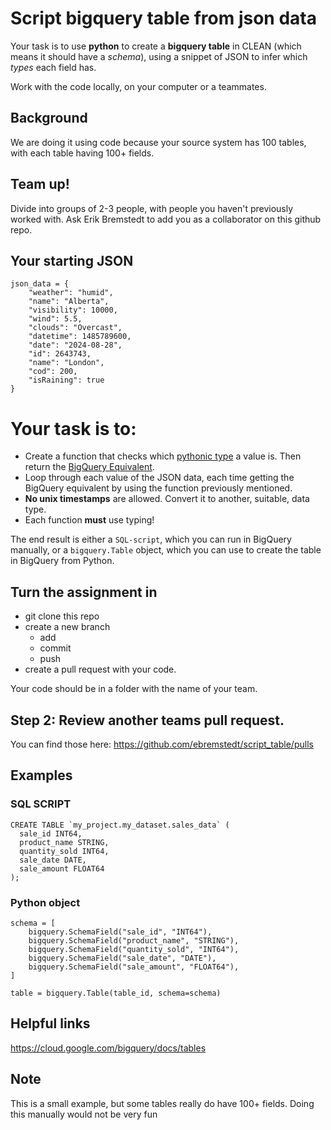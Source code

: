 # Script bigquery table from json data

Your task is to use **python** to create a **bigquery table** in CLEAN (which means it should have a *schema*), using a snippet of JSON to infer which *types* each field has.

Work with the code locally, on your computer or a teammates.

## Background

We are doing it using code because your source system has 100 tables, with each table having 100+ fields.

## Team up!

Divide into groups of 2-3 people, with people you haven't previously worked with. Ask Erik Bremstedt to add you as a collaborator on this github repo.

## Your starting JSON

```
json_data = {
    "weather": "humid",
    "name": "Alberta",
    "visibility": 10000,
    "wind": 5.5,
    "clouds": "Overcast",
    "datetime": 1485789600,
    "date": "2024-08-28",
    "id": 2643743,
    "name": "London",
    "cod": 200,
    "isRaining": true
}
```

# Your task is to:
- Create a function that checks which [pythonic type](https://www.w3schools.com/python/python_datatypes.asp) a value is. Then return the [BigQuery Equivalent](https://cloud.google.com/bigquery/docs/reference/standard-sql/data-types).
- Loop through each value of the JSON data, each time getting the BigQuery equivalent by using the function previously mentioned.
- **No unix timestamps** are allowed. Convert it to another, suitable, data type.
- Each function **must** use typing!

The end result is either a `SQL-script`, which you can run in BigQuery manually, or a `bigquery.Table` object, which you can use to create the table in BigQuery from Python.

## Turn the assignment in

- git clone this repo
- create a new branch
    - add
    - commit
    - push
- create a pull request with your code.

Your code should be in a folder with the name of your team.

## Step 2: Review another teams pull request.

You can find those here:
https://github.com/ebremstedt/script_table/pulls

## Examples

### SQL SCRIPT

```
CREATE TABLE `my_project.my_dataset.sales_data` (
  sale_id INT64,
  product_name STRING,
  quantity_sold INT64,
  sale_date DATE,
  sale_amount FLOAT64
);
```

### Python object

```
schema = [
    bigquery.SchemaField("sale_id", "INT64"),
    bigquery.SchemaField("product_name", "STRING"),
    bigquery.SchemaField("quantity_sold", "INT64"),
    bigquery.SchemaField("sale_date", "DATE"),
    bigquery.SchemaField("sale_amount", "FLOAT64"),
]

table = bigquery.Table(table_id, schema=schema)
```

## Helpful links

https://cloud.google.com/bigquery/docs/tables


## Note

This is a small example, but some tables really do have 100+ fields. Doing this manually would not be very fun
